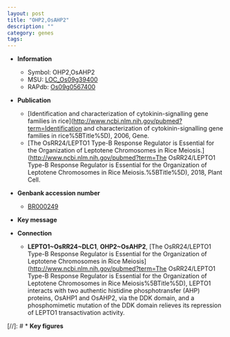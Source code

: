 ```yaml
---
layout: post
title: "OHP2,OsAHP2"
description: ""
category: genes
tags: 
---
```


* **Information**  
    + Symbol: OHP2,OsAHP2  
    + MSU: [LOC_Os09g39400](http://rice.plantbiology.msu.edu/cgi-bin/ORF_infopage.cgi?orf=LOC_Os09g39400)  
    + RAPdb: [Os09g0567400](http://rapdb.dna.affrc.go.jp/viewer/gbrowse_details/irgsp1?name=Os09g0567400)  

* **Publication**  
    + [Identification and characterization of cytokinin-signalling gene families in rice](http://www.ncbi.nlm.nih.gov/pubmed?term=Identification and characterization of cytokinin-signalling gene families in rice%5BTitle%5D), 2006, Gene.
    + [The OsRR24/LEPTO1 Type-B Response Regulator is Essential for the Organization of Leptotene Chromosomes in Rice Meiosis.](http://www.ncbi.nlm.nih.gov/pubmed?term=The OsRR24/LEPTO1 Type-B Response Regulator is Essential for the Organization of Leptotene Chromosomes in Rice Meiosis.%5BTitle%5D), 2018, Plant Cell.

* **Genbank accession number**  
    + [BR000249](http://www.ncbi.nlm.nih.gov/nuccore/BR000249)

* **Key message**  

* **Connection**  
    + __LEPTO1~OsRR24~DLC1__, __OHP2~OsAHP2__, [The OsRR24/LEPTO1 Type-B Response Regulator is Essential for the Organization of  Leptotene Chromosomes in Rice Meiosis](http://www.ncbi.nlm.nih.gov/pubmed?term=The OsRR24/LEPTO1 Type-B Response Regulator is Essential for the Organization of  Leptotene Chromosomes in Rice Meiosis%5BTitle%5D), LEPTO1 interacts with two authentic histidine phosphotransfer (AHP) proteins, OsAHP1 and OsAHP2, via the DDK domain, and a phosphomimetic mutation of the DDK domain relieves its repression of LEPTO1 transactivation activity.

[//]: # * **Key figures**  


